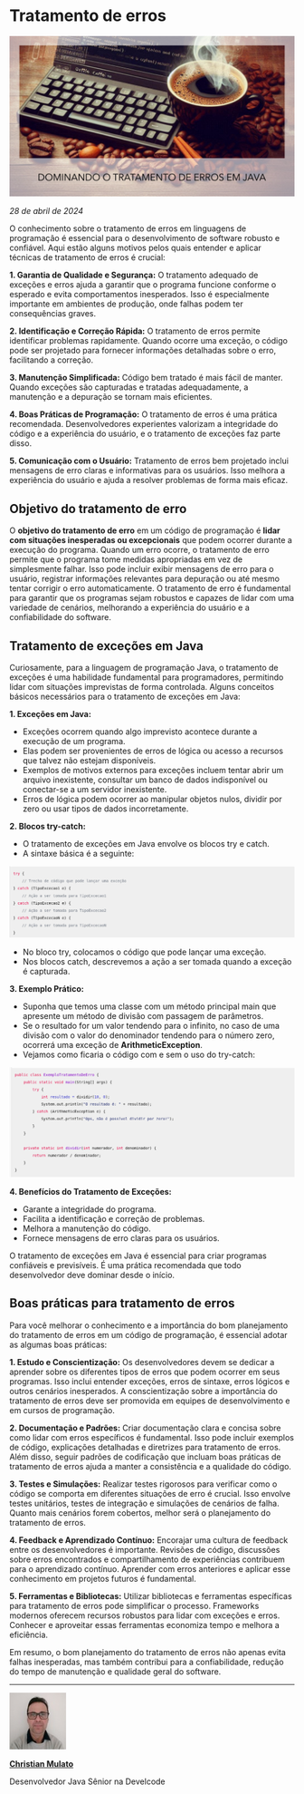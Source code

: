 # Tratamento de erros

![Tratamento de erros em linguagem de programação Java.](/articles/assets/img/2024_04_28_IMAGE_001.png)

*28 de abril de 2024*

O conhecimento sobre o tratamento de erros em linguagens de programação é essencial para o desenvolvimento de software robusto e confiável. Aqui estão alguns motivos pelos quais entender e aplicar técnicas de tratamento de erros é crucial:

**1. Garantia de Qualidade e Segurança:** O tratamento adequado de exceções e erros ajuda a garantir que o programa funcione conforme o esperado e evita comportamentos inesperados. Isso é especialmente importante em ambientes de produção, onde falhas podem ter consequências graves.

**2. Identificação e Correção Rápida:** O tratamento de erros permite identificar problemas rapidamente. Quando ocorre uma exceção, o código pode ser projetado para fornecer informações detalhadas sobre o erro, facilitando a correção.

**3. Manutenção Simplificada:** Código bem tratado é mais fácil de manter. Quando exceções são capturadas e tratadas adequadamente, a manutenção e a depuração se tornam mais eficientes.

**4. Boas Práticas de Programação:** O tratamento de erros é uma prática recomendada. Desenvolvedores experientes valorizam a integridade do código e a experiência do usuário, e o tratamento de exceções faz parte disso.

**5. Comunicação com o Usuário:** Tratamento de erros bem projetado inclui mensagens de erro claras e informativas para os usuários. Isso melhora a experiência do usuário e ajuda a resolver problemas de forma mais eficaz.

## Objetivo do tratamento de erro

O **objetivo do tratamento de erro** em um código de programação é **lidar com situações inesperadas ou excepcionais** que podem ocorrer durante a execução do programa. Quando um erro ocorre, o tratamento de erro permite que o programa tome medidas apropriadas em vez de simplesmente falhar. Isso pode incluir exibir mensagens de erro para o usuário, registrar informações relevantes para depuração ou até mesmo tentar corrigir o erro automaticamente. O tratamento de erro é fundamental para garantir que os programas sejam robustos e capazes de lidar com uma variedade de cenários, melhorando a experiência do usuário e a confiabilidade do software.

## Tratamento de exceções em Java

Curiosamente, para a linguagem de programação Java, o tratamento de exceções é uma habilidade fundamental para programadores, permitindo lidar com situações imprevistas de forma controlada. Alguns conceitos básicos necessários para o tratamento de exceções em Java:

**1. Exceções em Java:**

- Exceções ocorrem quando algo imprevisto acontece durante a execução de um programa.
- Elas podem ser provenientes de erros de lógica ou acesso a recursos que talvez não estejam disponíveis.
- Exemplos de motivos externos para exceções incluem tentar abrir um arquivo inexistente, consultar um banco de dados indisponível ou conectar-se a um servidor inexistente.
- Erros de lógica podem ocorrer ao manipular objetos nulos, dividir por zero ou usar tipos de dados incorretamente.

**2. Blocos try-catch:**

- O tratamento de exceções em Java envolve os blocos try e catch.
- A sintaxe básica é a seguinte:

![Exemplo de trecho para o tratamento de erro em linguagem de programação Java.](/articles/assets/img/2024_04_28_IMAGE_003.png)

- No bloco try, colocamos o código que pode lançar uma exceção.
- Nos blocos catch, descrevemos a ação a ser tomada quando a exceção é capturada.

**3. Exemplo Prático:**

- Suponha que temos uma classe com um método principal main que apresente um método de divisão com passagem de parâmetros.
- Se o resultado for um valor tendendo para o infinito, no caso de uma divisão com o valor do denominador tendendo para o número zero, ocorrerá uma exceção de **ArithmeticException**.
- Vejamos como ficaria o código com e sem o uso do try-catch:

![Um exemplo de classe Java para o tratamento de erro.](/articles/assets/img/2024_04_28_IMAGE_004.png)

**4. Benefícios do Tratamento de Exceções:**

- Garante a integridade do programa.
- Facilita a identificação e correção de problemas.
- Melhora a manutenção do código.
- Fornece mensagens de erro claras para os usuários.

O tratamento de exceções em Java é essencial para criar programas confiáveis e previsíveis. É uma prática recomendada que todo desenvolvedor deve dominar desde o início.

## Boas práticas para tratamento de erros

Para você melhorar o conhecimento e a importância do bom planejamento do tratamento de erros em um código de programação, é essencial adotar as algumas boas práticas:

**1. Estudo e Conscientização:** Os desenvolvedores devem se dedicar a aprender sobre os diferentes tipos de erros que podem ocorrer em seus programas. Isso inclui entender exceções, erros de sintaxe, erros lógicos e outros cenários inesperados. A conscientização sobre a importância do tratamento de erros deve ser promovida em equipes de desenvolvimento e em cursos de programação.

**2. Documentação e Padrões:** Criar documentação clara e concisa sobre como lidar com erros específicos é fundamental. Isso pode incluir exemplos de código, explicações detalhadas e diretrizes para tratamento de erros. Além disso, seguir padrões de codificação que incluam boas práticas de tratamento de erros ajuda a manter a consistência e a qualidade do código.

**3. Testes e Simulações:** Realizar testes rigorosos para verificar como o código se comporta em diferentes situações de erro é crucial. Isso envolve testes unitários, testes de integração e simulações de cenários de falha. Quanto mais cenários forem cobertos, melhor será o planejamento do tratamento de erros.

**4. Feedback e Aprendizado Contínuo:** Encorajar uma cultura de feedback entre os desenvolvedores é importante. Revisões de código, discussões sobre erros encontrados e compartilhamento de experiências contribuem para o aprendizado contínuo. Aprender com erros anteriores e aplicar esse conhecimento em projetos futuros é fundamental.

**5. Ferramentas e Bibliotecas:** Utilizar bibliotecas e ferramentas específicas para tratamento de erros pode simplificar o processo. Frameworks modernos oferecem recursos robustos para lidar com exceções e erros. Conhecer e aproveitar essas ferramentas economiza tempo e melhora a eficiência.

Em resumo, o bom planejamento do tratamento de erros não apenas evita falhas inesperadas, mas também contribui para a confiabilidade, redução do tempo de manutenção e qualidade geral do software.

---

[![Christian Mulato](/articles/assets/img/foto_chri.jpg)](https://www.linkedin.com/in/chmulato/)

[**Christian Mulato**](https://www.linkedin.com/in/chmulato/)

Desenvolvedor Java Sênior na Develcode

